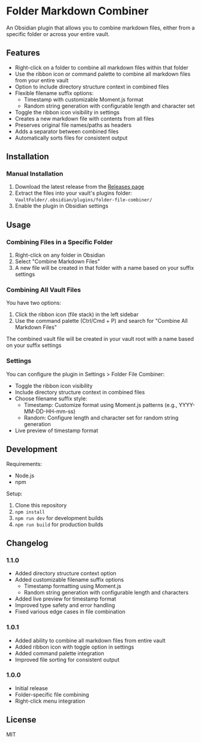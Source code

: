 # Folder Markdown Combiner

An Obsidian plugin that allows you to combine markdown files, either from a specific folder or across your entire vault.

## Features

- Right-click on a folder to combine all markdown files within that folder
- Use the ribbon icon or command palette to combine all markdown files from your entire vault
- Option to include directory structure context in combined files
- Flexible filename suffix options:
	- Timestamp with customizable Moment.js format
	- Random string generation with configurable length and character set
- Toggle the ribbon icon visibility in settings
- Creates a new markdown file with contents from all files
- Preserves original file names/paths as headers
- Adds a separator between combined files
- Automatically sorts files for consistent output

## Installation

### Manual Installation

1. Download the latest release from the [Releases page](https://github.com/Mike-Bros/folder-file-combiner/releases)
2. Extract the files into your vault's plugins folder: `VaultFolder/.obsidian/plugins/folder-file-combiner/`
3. Enable the plugin in Obsidian settings

## Usage

### Combining Files in a Specific Folder
1. Right-click on any folder in Obsidian
2. Select "Combine Markdown Files"
3. A new file will be created in that folder with a name based on your suffix settings

### Combining All Vault Files
You have two options:
1. Click the ribbon icon (file stack) in the left sidebar
2. Use the command palette (Ctrl/Cmd + P) and search for "Combine All Markdown Files"

The combined vault file will be created in your vault root with a name based on your suffix settings

### Settings

You can configure the plugin in Settings > Folder File Combiner:
- Toggle the ribbon icon visibility
- Include directory structure context in combined files
- Choose filename suffix style:
	- Timestamp: Customize format using Moment.js patterns (e.g., YYYY-MM-DD-HH-mm-ss)
	- Random: Configure length and character set for random string generation
- Live preview of timestamp format

## Development

Requirements:
- Node.js
- npm

Setup:
1. Clone this repository
2. `npm install`
3. `npm run dev` for development builds
4. `npm run build` for production builds

## Changelog

### 1.1.0
- Added directory structure context option
- Added customizable filename suffix options
	- Timestamp formatting using Moment.js
	- Random string generation with configurable length and characters
- Added live preview for timestamp format
- Improved type safety and error handling
- Fixed various edge cases in file combination

### 1.0.1
- Added ability to combine all markdown files from entire vault
- Added ribbon icon with toggle option in settings
- Added command palette integration
- Improved file sorting for consistent output

### 1.0.0
- Initial release
- Folder-specific file combining
- Right-click menu integration

## License

MIT
